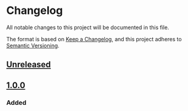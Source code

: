 # Changelog

All notable changes to this project will be documented in this file.

The format is based on [Keep a Changelog](https://keepachangelog.com/en/1.0.0/),
and this project adheres to [Semantic Versioning](https://semver.org/spec/v2.0.0.html).

## [Unreleased]

## [1.0.0]

### Added

[Unreleased]: https://github.com/MetaMask/snaps/compare/@metamask/interactive-ui-example-snap@1.0.0...HEAD
[1.0.0]: https://github.com/MetaMask/snaps/releases/tag/@metamask/interactive-ui-example-snap@1.0.0
